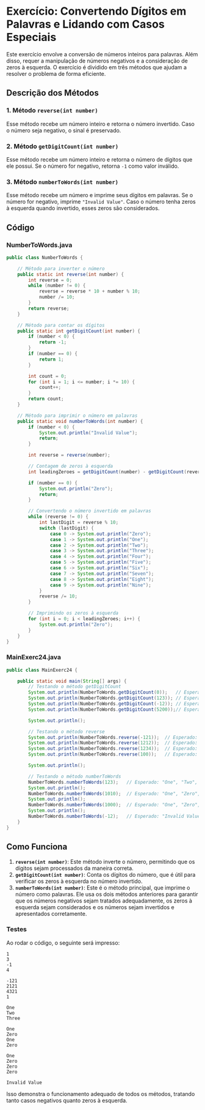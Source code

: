 # Exercício: Convertendo Dígitos em Palavras e Lidando com Casos Especiais

Este exercício envolve a conversão de números inteiros para palavras. Além disso, requer a manipulação de números negativos e a consideração de zeros à esquerda. O exercício é dividido em três métodos que ajudam a resolver o problema de forma eficiente.

## Descrição dos Métodos

### 1. Método `reverse(int number)`
Esse método recebe um número inteiro e retorna o número invertido. Caso o número seja negativo, o sinal é preservado.

### 2. Método `getDigitCount(int number)`
Esse método recebe um número inteiro e retorna o número de dígitos que ele possui. Se o número for negativo, retorna `-1` como valor inválido.

### 3. Método `numberToWords(int number)`
Esse método recebe um número e imprime seus dígitos em palavras. Se o número for negativo, imprime `"Invalid Value"`. Caso o número tenha zeros à esquerda quando invertido, esses zeros são considerados.

## Código

### NumberToWords.java

```java
public class NumberToWords {

    // Método para inverter o número
    public static int reverse(int number) {
        int reverse = 0;
        while (number != 0) {
            reverse = reverse * 10 + number % 10;
            number /= 10;
        }
        return reverse;
    }

    // Método para contar os dígitos
    public static int getDigitCount(int number) {
        if (number < 0) {
            return -1;
        }
        if (number == 0) {
            return 1;
        }

        int count = 0;
        for (int i = 1; i <= number; i *= 10) {
            count++;
        }
        return count;
    }

    // Método para imprimir o número em palavras
    public static void numberToWords(int number) {
        if (number < 0) {
            System.out.println("Invalid Value");
            return;
        }

        int reverse = reverse(number);

        // Contagem de zeros à esquerda
        int leadingZeroes = getDigitCount(number) - getDigitCount(reverse);

        if (number == 0) {
            System.out.println("Zero");
            return;
        }

        // Convertendo o número invertido em palavras
        while (reverse != 0) {
            int lastDigit = reverse % 10;
            switch (lastDigit) {
                case 0 -> System.out.println("Zero");
                case 1 -> System.out.println("One");
                case 2 -> System.out.println("Two");
                case 3 -> System.out.println("Three");
                case 4 -> System.out.println("Four");
                case 5 -> System.out.println("Five");
                case 6 -> System.out.println("Six");
                case 7 -> System.out.println("Seven");
                case 8 -> System.out.println("Eight");
                case 9 -> System.out.println("Nine");
            }
            reverse /= 10;
        }

        // Imprimindo os zeros à esquerda
        for (int i = 0; i < leadingZeroes; i++) {
            System.out.println("Zero");
        }
    }
}
```

### MainExerc24.java

```java
public class MainExerc24 {

    public static void main(String[] args) {
        // Testando o método getDigitCount
        System.out.println(NumberToWords.getDigitCount(0));   // Esperado: 1
        System.out.println(NumberToWords.getDigitCount(123)); // Esperado: 3
        System.out.println(NumberToWords.getDigitCount(-12)); // Esperado: -1
        System.out.println(NumberToWords.getDigitCount(5200));// Esperado: 4

        System.out.println();

        // Testando o método reverse
        System.out.println(NumberToWords.reverse(-121));  // Esperado: -121
        System.out.println(NumberToWords.reverse(1212));  // Esperado: 2121
        System.out.println(NumberToWords.reverse(1234));  // Esperado: 4321
        System.out.println(NumberToWords.reverse(100));   // Esperado: 1

        System.out.println();

        // Testando o método numberToWords
        NumberToWords.numberToWords(123);   // Esperado: "One", "Two", "Three"
        System.out.println();
        NumberToWords.numberToWords(1010);  // Esperado: "One", "Zero", "One", "Zero"
        System.out.println();
        NumberToWords.numberToWords(1000);  // Esperado: "One", "Zero", "Zero", "Zero"
        System.out.println();
        NumberToWords.numberToWords(-12);   // Esperado: "Invalid Value"
    }
}
```

## Como Funciona

1. **`reverse(int number)`**: Este método inverte o número, permitindo que os dígitos sejam processados da maneira correta.
2. **`getDigitCount(int number)`**: Conta os dígitos do número, que é útil para verificar os zeros à esquerda no número invertido.
3. **`numberToWords(int number)`**: Este é o método principal, que imprime o número como palavras. Ele usa os dois métodos anteriores para garantir que os números negativos sejam tratados adequadamente, os zeros à esquerda sejam considerados e os números sejam invertidos e apresentados corretamente.

### Testes

Ao rodar o código, o seguinte será impresso:

```
1
3
-1
4

-121
2121
4321
1

One
Two
Three

One
Zero
One
Zero

One
Zero
Zero
Zero

Invalid Value
```

Isso demonstra o funcionamento adequado de todos os métodos, tratando tanto casos negativos quanto zeros à esquerda.